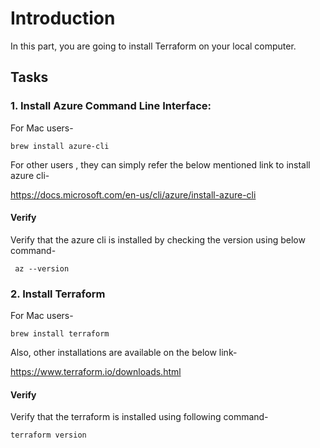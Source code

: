 # Introduction
In this part, you are going to install Terraform on your local computer.

## Tasks

### 1. Install Azure Command Line Interface:

For Mac users-

    brew install azure-cli

For other users , they can simply refer the below mentioned link to install azure cli-

https://docs.microsoft.com/en-us/cli/azure/install-azure-cli

#### Verify 
Verify that the azure cli is installed by checking the version using below command-

     az --version

### 2. Install Terraform

For Mac users-

    brew install terraform

Also, other installations are available on the below link-

https://www.terraform.io/downloads.html

#### Verify 
Verify that the terraform is installed using following command-

    terraform version